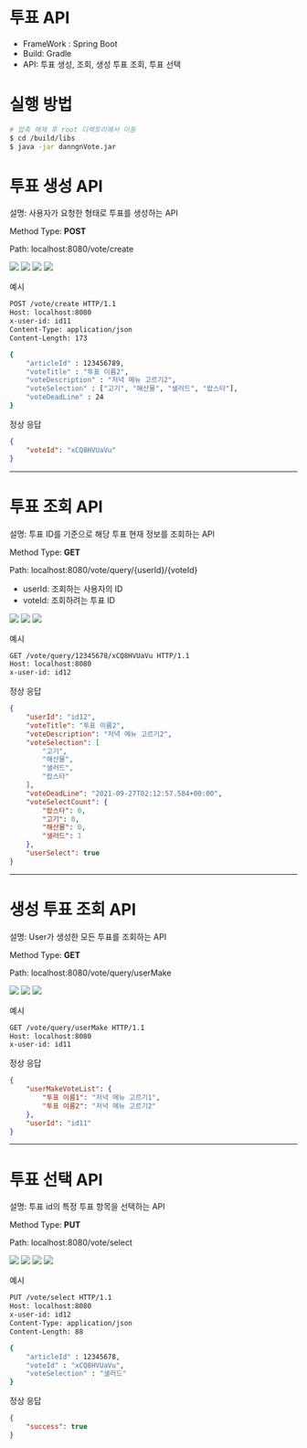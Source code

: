 # 투표 API
- FrameWork : Spring Boot
- Build: Gradle
- API: 투표 생성, 조회, 생성 투표 조회, 투표 선택
# 실행 방법

```bash
# 압축 해제 후 root 디렉토리에서 이동
$ cd /build/libs
$ java -jar danngnVote.jar
```

# 투표 생성 API

설명: 사용자가 요청한 형태로 투표를 생성하는 API

Method Type: **POST**

Path: localhost:8080/vote/create

<img src="https://user-images.githubusercontent.com/13127145/135104372-d0a1a08f-6bab-47bf-9f89-40f4d336c320.png"/>

<img src="https://user-images.githubusercontent.com/13127145/135104772-a473ad28-ae15-4b17-a291-2e0c4b563d9f.png"/>

<img src="https://user-images.githubusercontent.com/13127145/135105092-ba023570-dae8-4cca-8b09-affcc759c451.png"/>

<img src ="https://user-images.githubusercontent.com/13127145/135105196-022ccef9-c6b8-4367-96b1-22c6a70737e7.png"/>

예시

```bash
POST /vote/create HTTP/1.1
Host: localhost:8080
x-user-id: id11
Content-Type: application/json
Content-Length: 173

{
    "articleId" : 123456789,
    "voteTitle" : "투표 이름2",
    "voteDescription" : "저녁 메뉴 고르기2",
    "voteSelection" : ["고기", "해산물", "샐러드", "랍스타"],
    "voteDeadLine" : 24
}
```

정상 응답

```json
{
    "voteId": "xCQ8HVUaVu"
}
```

---

# 투표 조회 API

설명: 투표 ID를 기준으로 해당 투표 현재 정보를 조회하는 API

Method Type: **GET**

Path: localhost:8080/vote/query/{userId}/{voteId}

- userId: 조회하는 사용자의 ID
- voteId: 조회하려는 투표 ID

<img src="https://user-images.githubusercontent.com/13127145/135104372-d0a1a08f-6bab-47bf-9f89-40f4d336c320.png"/>

<img src ="https://user-images.githubusercontent.com/13127145/135105415-1b1cc9c2-1b65-47c5-9dfd-43ca0d40b60f.png"/>

<img src ="https://user-images.githubusercontent.com/13127145/135105196-022ccef9-c6b8-4367-96b1-22c6a70737e7.png"/>

예시

```bash
GET /vote/query/12345678/xCQ8HVUaVu HTTP/1.1
Host: localhost:8080
x-user-id: id12
```

정상 응답

```json
{
    "userId": "id12",
    "voteTitle": "투표 이름2",
    "voteDescription": "저녁 메뉴 고르기2",
    "voteSelection": [
        "고기",
        "해산물",
        "샐러드",
        "랍스타"
    ],
    "voteDeadLine": "2021-09-27T02:12:57.584+00:00",
    "voteSelectCount": {
        "랍스타": 0,
        "고기": 0,
        "해산물": 0,
        "샐러드": 1
    },
    "userSelect": true
}
```

---

# 생성 투표 조회 API

설명: User가 생성한 모든 투표를 조회하는 API

Method Type: **GET**

Path: localhost:8080/vote/query/userMake

<img src="https://user-images.githubusercontent.com/13127145/135104372-d0a1a08f-6bab-47bf-9f89-40f4d336c320.png"/>

<img src ="https://user-images.githubusercontent.com/13127145/135105530-1a1bbe1b-2987-4694-96bb-665f50be6cc6.png"/>

<img src ="https://user-images.githubusercontent.com/13127145/135105196-022ccef9-c6b8-4367-96b1-22c6a70737e7.png"/>

예시

```bash
GET /vote/query/userMake HTTP/1.1
Host: localhost:8080
x-user-id: id11
```

정상 응답

```json
{
    "userMakeVoteList": {
        "투표 이름1": "저녁 메뉴 고르기1",
        "투표 이름2": "저녁 메뉴 고르기2"
    },
    "userId": "id11"
}
```

---

# 투표 선택 API

설명: 투표 id의 특정 투표 항목을 선택하는 API

Method Type: **PUT**

Path: localhost:8080/vote/select

<img src="https://user-images.githubusercontent.com/13127145/135104372-d0a1a08f-6bab-47bf-9f89-40f4d336c320.png"/>

<img src ="https://user-images.githubusercontent.com/13127145/135105634-acc4bc1d-4d2c-4460-8fd2-f79447ea08cd.png"/>

<img src ="https://user-images.githubusercontent.com/13127145/135105718-45a7ea1b-0840-410b-850a-5cc35b09f05d.png"/>

<img src ="https://user-images.githubusercontent.com/13127145/135105196-022ccef9-c6b8-4367-96b1-22c6a70737e7.png"/>

예시

```bash
PUT /vote/select HTTP/1.1
Host: localhost:8080
x-user-id: id12
Content-Type: application/json
Content-Length: 88

{
    "articleId" : 12345678,
    "voteId" : "xCQ8HVUaVu",
    "voteSelection" : "샐러드"
}
```

정상 응답

```json
{
    "success": true
}
```